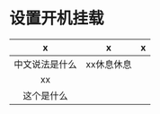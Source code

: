 # 设置开机挂载

|       x        |     x      |  x   |
| :------------: | :--------: | :--: |
| 中文说法是什么 | xx休息休息 |      |
|       xx       |            |      |
|   这个是什么   |            |      |
